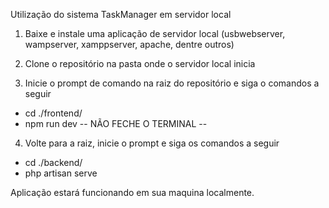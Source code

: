Utilização do sistema TaskManager em servidor local

1) Baixe e instale uma aplicação de servidor local (usbwebserver, wampserver, xamppserver, apache, dentre outros)

2) Clone o repositório na pasta onde o servidor local inicia

3) Inicie o prompt de comando na raiz do repositório e siga o comandos a seguir

- cd ./frontend/
- npm run dev
-- NÃO FECHE O TERMINAL --

4) Volte para a raiz, inicie o prompt e siga os comandos a seguir

- cd ./backend/
- php artisan serve

Aplicação estará funcionando em sua maquina localmente.
